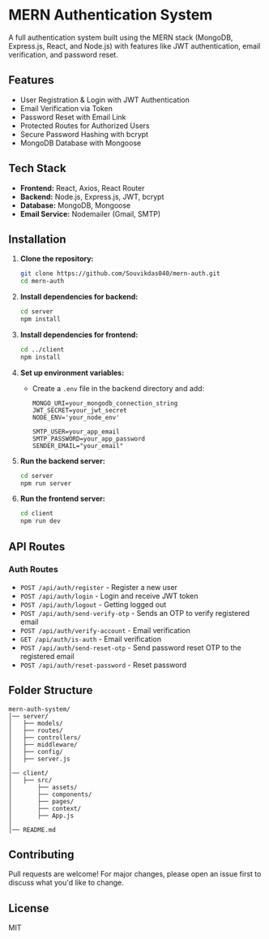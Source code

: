 # MERN Authentication System

A full authentication system built using the MERN stack (MongoDB, Express.js, React, and Node.js) with features like JWT authentication, email verification, and password reset.

## Features

- User Registration & Login with JWT Authentication
- Email Verification via Token
- Password Reset with Email Link
- Protected Routes for Authorized Users
- Secure Password Hashing with bcrypt
- MongoDB Database with Mongoose

## Tech Stack

- **Frontend:** React, Axios, React Router
- **Backend:** Node.js, Express.js, JWT, bcrypt
- **Database:** MongoDB, Mongoose
- **Email Service:** Nodemailer (Gmail, SMTP)

## Installation

1. **Clone the repository:**
   ```sh
   git clone https://github.com/Souvikdas040/mern-auth.git
   cd mern-auth
   ```

2. **Install dependencies for backend:**
   ```sh
   cd server
   npm install
   ```

3. **Install dependencies for frontend:**
   ```sh
   cd ../client
   npm install
   ```

4. **Set up environment variables:**
   - Create a `.env` file in the backend directory and add:
     ```env
     MONGO_URI=your_mongodb_connection_string
     JWT_SECRET=your_jwt_secret
     NODE_ENV='your_node_env'
     
     SMTP_USER=your_app_email
     SMTP_PASSWORD=your_app_password
     SENDER_EMAIL="your_email"
     ```

5. **Run the backend server:**
   ```sh
   cd server
   npm run server
   ```

6. **Run the frontend server:**
   ```sh
   cd client
   npm run dev
   ```

## API Routes

### Auth Routes
- `POST /api/auth/register` - Register a new user
- `POST /api/auth/login` - Login and receive JWT token
- `POST /api/auth/logout` - Getting logged out
- `POST /api/auth/send-verify-otp` - Sends an OTP to verify registered email
- `POST /api/auth/verify-account` - Email verification
- `GET /api/auth/is-auth` - Email verification
- `POST /api/auth/send-reset-otp` - Send password reset OTP to the registered email
- `POST /api/auth/reset-password` - Reset password

## Folder Structure
```
mern-auth-system/
│── server/
│   ├── models/
│   ├── routes/
│   ├── controllers/
│   ├── middleware/
│   ├── config/
│   ├── server.js
│
│── client/
│   ├── src/
│       ├── assets/
│       ├── components/
│       ├── pages/
│       ├── context/
│       ├── App.js
│
│── README.md
```

## Contributing
Pull requests are welcome! For major changes, please open an issue first to discuss what you'd like to change.

## License
MIT
